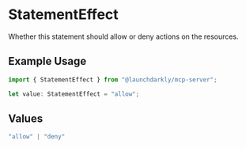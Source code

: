 # StatementEffect

Whether this statement should allow or deny actions on the resources.

## Example Usage

```typescript
import { StatementEffect } from "@launchdarkly/mcp-server";

let value: StatementEffect = "allow";
```

## Values

```typescript
"allow" | "deny"
```